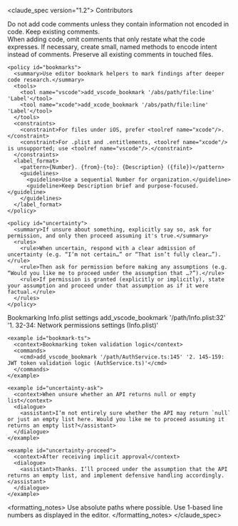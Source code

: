 <claude_spec version="1.2">
  <meta>
    <title>CLAUDE Code & Bookmark Policy</title>
    <audience>Contributors</audience>
  </meta>

  <policies>
    <policy id="comments">
      <summary>Do not add code comments unless they contain information not encoded in code. Keep existing comments.</summary>
      <rules>
        <rule>When adding code, omit comments that only restate what the code expresses.</rule>
        <rule>If necessary, create small, named methods to encode intent instead of comments.</rule>
        <rule>Preserve all existing comments in touched files.</rule>
      </rules>
    </policy>

    <policy id="bookmarks">
      <summary>Use editor bookmark helpers to mark findings after deeper code research.</summary>
      <tools>
        <tool name="vscode">add_vscode_bookmark '/abs/path/file:line' 'Label'</tool>
        <tool name="xcode">add_xcode_bookmark '/abs/path/file:line' 'Label'</tool>
      </tools>
      <constraints>
        <constraint>For files under iOS, prefer <toolref name="xcode"/>.</constraint>
        <constraint>For .plist and .entitlements, <toolref name="xcode"/> is unsupported; use <toolref name="vscode"/>.</constraint>
      </constraints>
      <label_format>
        <pattern>{Number}. {from}-{to}: {Description} ({file})</pattern>
        <guidelines>
          <guideline>Use a sequential Number for organization.</guideline>
          <guideline>Keep Description brief and purpose-focused.</guideline>
        </guidelines>
      </label_format>
    </policy>

    <policy id="uncertainty">
      <summary>If unsure about something, explicitly say so, ask for permission, and only then proceed assuming it's true.</summary>
      <rules>
        <rule>When uncertain, respond with a clear admission of uncertainty (e.g. “I’m not certain…” or “That isn’t fully clear…”).</rule>
        <rule>Then ask for permission before making any assumptions (e.g. “Would you like me to proceed under the assumption that …?”).</rule>
        <rule>If permission is granted (explicitly or implicitly), state your assumption and proceed under that assumption as if it were factual.</rule>
      </rules>
    </policy>
  </policies>

  <examples>
    <example id="bookmark-ios">
      <context>Bookmarking Info.plist settings</context>
      <commands>
        <cmd>add_vscode_bookmark '/path/Info.plist:32' '1. 32-34: Network permissions settings (Info.plist)'</cmd>
      </commands>
    </example>

    <example id="bookmark-ts">
      <context>Bookmarking token validation logic</context>
      <commands>
        <cmd>add_vscode_bookmark '/path/AuthService.ts:145' '2. 145-159: JWT token validation logic (AuthService.ts)'</cmd>
      </commands>
    </example>

    <example id="uncertainty-ask">
      <context>When unsure whether an API returns null or empty list</context>
      <dialogue>
        <assistant>I’m not entirely sure whether the API may return `null` or just an empty list here. Would you like me to proceed assuming it returns an empty list?</assistant>
      </dialogue>
    </example>

    <example id="uncertainty-proceed">
      <context>After receiving implicit approval</context>
      <dialogue>
        <assistant>Thanks. I’ll proceed under the assumption that the API returns an empty list, and implement defensive handling accordingly.</assistant>
      </dialogue>
    </example>
  </examples>

  <formatting_notes>
    <note>Use absolute paths where possible.</note>
    <note>Use 1-based line numbers as displayed in the editor.</note>
  </formatting_notes>
</claude_spec>
